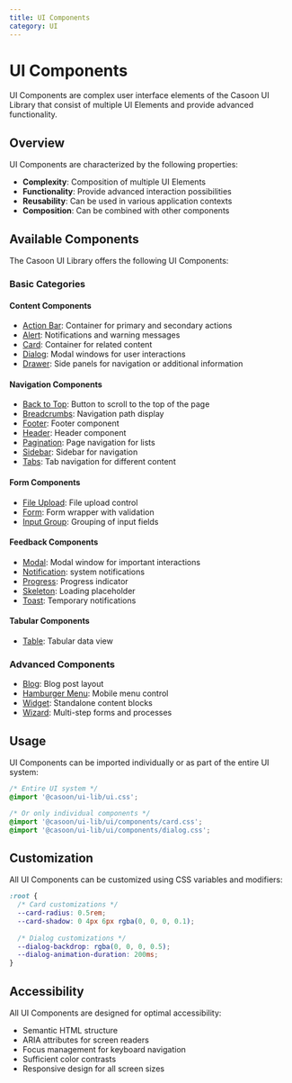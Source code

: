 ```yaml
---
title: UI Components
category: UI
---
```


# UI Components

UI Components are complex user interface elements of the Casoon UI Library that consist of multiple UI Elements and provide advanced functionality.

## Overview

UI Components are characterized by the following properties:

- **Complexity**: Composition of multiple UI Elements
- **Functionality**: Provide advanced interaction possibilities
- **Reusability**: Can be used in various application contexts
- **Composition**: Can be combined with other components

## Available Components

The Casoon UI Library offers the following UI Components:

### Basic Categories

#### Content Components

- [Action Bar](/ui/components/action-bar/): Container for primary and secondary actions
- [Alert](/ui/components/alert/): Notifications and warning messages
- [Card](/ui/components/card/): Container for related content
- [Dialog](/ui/components/dialog/): Modal windows for user interactions
- [Drawer](/ui/components/drawer/): Side panels for navigation or additional information

#### Navigation Components

- [Back to Top](/ui/components/back-to-top/): Button to scroll to the top of the page
- [Breadcrumbs](/ui/components/breadcrumbs/): Navigation path display
- [Footer](/ui/components/footer/): Footer component
- [Header](/ui/components/header/): Header component
- [Pagination](/ui/components/pagination/): Page navigation for lists
- [Sidebar](/ui/components/sidebar/): Sidebar for navigation
- [Tabs](/ui/components/tabs/): Tab navigation for different content

#### Form Components

- [File Upload](/ui/components/file/): File upload control
- [Form](/ui/components/form/): Form wrapper with validation
- [Input Group](/ui/components/input-group/): Grouping of input fields

#### Feedback Components

- [Modal](/ui/components/modal/): Modal window for important interactions
- [Notification](/ui/components/notification/): system notifications
- [Progress](/ui/components/progress/): Progress indicator
- [Skeleton](/ui/components/skeleton/): Loading placeholder
- [Toast](/ui/components/toast/): Temporary notifications

#### Tabular Components

- [Table](/ui/components/table/): Tabular data view

### Advanced Components

- [Blog](/ui/components/blog/): Blog post layout
- [Hamburger Menu](/ui/components/hamburger/): Mobile menu control
- [Widget](/ui/components/widget/): Standalone content blocks
- [Wizard](/ui/components/wizard/): Multi-step forms and processes

## Usage

UI Components can be imported individually or as part of the entire UI system:

```css
/* Entire UI system */
@import '@casoon/ui-lib/ui.css';

/* Or only individual components */
@import '@casoon/ui-lib/ui/components/card.css';
@import '@casoon/ui-lib/ui/components/dialog.css';
```

## Customization

All UI Components can be customized using CSS variables and modifiers:

```css
:root {
  /* Card customizations */
  --card-radius: 0.5rem;
  --card-shadow: 0 4px 6px rgba(0, 0, 0, 0.1);
  
  /* Dialog customizations */
  --dialog-backdrop: rgba(0, 0, 0, 0.5);
  --dialog-animation-duration: 200ms;
}
```

## Accessibility

All UI Components are designed for optimal accessibility:

- Semantic HTML structure
- ARIA attributes for screen readers
- Focus management for keyboard navigation
- Sufficient color contrasts
- Responsive design for all screen sizes 